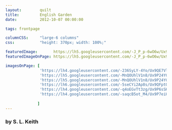 ```yaml
---
layout:        quilt
title:         English Garden
date:          2012-10-07 00:00:00

tags: frontpage

columnCSS:     "large-6 columns"
css:           "height: 370px; width: 100%;"

featuredImage:       https://lh5.googleusercontent.com/-J_P_p-6wO6w/Ux9PwZo_uEI/AAAAAAAABEU/jnYky48NXug/w470/DSCN6610.JPG
featuredImageOnPage: https://lh5.googleusercontent.com/-J_P_p-6wO6w/Ux9PwZo_uEI/AAAAAAAABEU/jnYky48NXug/w1000/DSCN6610.JPG

imagesOnPage: [
               'https://lh4.googleusercontent.com/-236SyLY-4Yo/Ux9QE7VlreI/AAAAAAAABFA/2_R_RwI3Ohg=w303',
               'https://lh5.googleusercontent.com/-MnQOUhlV1n8/Ux9P24YCRPI/AAAAAAAABEg/ffyB3e5zYBI=w303',
               'https://lh5.googleusercontent.com/-MnQOUhlV1n8/Ux9P24YCRPI/AAAAAAAABEg/ffyB3e5zYBI=w303',
               'https://lh6.googleusercontent.com/-5seCYi2Ap8s/Ux9QFptQ5WI/AAAAAAAABFI/mGc2E7aeVgA=w303',
               'https://lh4.googleusercontent.com/-q4oEGvTt3zg/Ux9P6sSKCiI/AAAAAAAABEs/Q_THhC1WShA=w303',
               'https://lh4.googleusercontent.com/-saqcB5ot_M4/Ux9P7eiH3xI/AAAAAAAABEw/kiIrIvzi5x4=w303'
              
              ]
---
```


### by S. L. Keith

